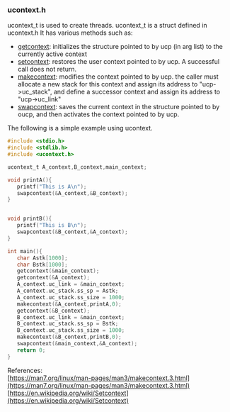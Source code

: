 ### ucontext.h
ucontext_t is used to create threads. ucontext_t is a struct defined in ucontext.h It has various methods such as:
* [getcontext](https://man7.org/linux/man-pages/man3/getcontext.3.html): initializes the structure pointed to by ucp (in arg list) to the currently active context
* [setcontext](https://man7.org/linux/man-pages/man3/getcontext.3.html): restores the user context pointed to by ucp.  A successful call does not return.
* [makecontext](https://man7.org/linux/man-pages/man3/makecontext.3.html): modifies the context pointed to by ucp. the caller must allocate a new stack for
  this context and assign its address to "ucp->uc_stack", and define a successor context and assign its address to "ucp->uc_link"
* [swapcontext](https://man7.org/linux/man-pages/man3/makecontext.3.html): saves the current context in the
  structure pointed to by oucp, and then activates the context pointed to by ucp.
  
  
The following is a simple example using ucontext.  
```C
#include <stdio.h>
#include <stdlib.h>
#include <ucontext.h>

ucontext_t A_context,B_context,main_context;

void printA(){
   printf("This is A\n");
   swapcontext(&A_context,&B_context);
}


void printB(){
   printf("This is B\n");
   swapcontext(&B_context,&A_context);
}

int main(){
   char Astk[1000];
   char Bstk[1000];
   getcontext(&main_context);
   getcontext(&A_context);
   A_context.uc_link = &main_context;
   A_context.uc_stack.ss_sp = Astk;
   A_context.uc_stack.ss_size = 1000;
   makecontext(&A_context,printA,0);
   getcontext(&B_context);
   B_context.uc_link = &main_context;
   B_context.uc_stack.ss_sp = Bstk;
   B_context.uc_stack.ss_size = 1000;
   makecontext(&B_context,printB,0);
   swapcontext(&main_context,&A_context);
   return 0;
}
```

References:  
[https://man7.org/linux/man-pages/man3/makecontext.3.html](https://man7.org/linux/man-pages/man3/makecontext.3.html)  
[https://en.wikipedia.org/wiki/Setcontext](https://en.wikipedia.org/wiki/Setcontext)
